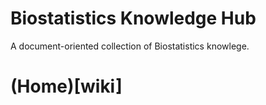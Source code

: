 Biostatistics Knowledge Hub
============

A document-oriented collection of Biostatistics knowlege.

# (Home)[wiki]
